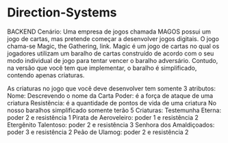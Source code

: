 # Direction-Systems
BACKEND
Cenário: Uma empresa de jogos chamada MAGOS possui um jogo de cartas, mas pretende começar a desenvolver jogos digitais. O jogo chama-se Magic, the Gathering, link. Magic é um jogo de cartas no qual os jogadores utilizam um baralho de cartas construído de acordo com o seu modo individual de jogo para tentar vencer o baralho adversário. Contudo, na versão que você tem que implementar, o baralho é simplificado, contendo apenas criaturas.

As criaturas no jogo que você deve desenvolver tem somente 3 atributos:
Nome: Descrevendo o nome da Carta
Poder: é a força de ataque de uma criatura
Resistência: é a quantidade de pontos de vida de uma criatura
No nosso baralhos simplificado somente terão 5 Criaturas:
Testemunha Eterna: poder 2 e resistência 1
Pirata de Aeroveleiro: poder 1 e resistência 2
Etergênito Talentoso: poder 2 e resistência 3
Senhora dos Amaldiçoados: poder 3 e resistência 2
Peão de Ulamog: poder 2 e resistência 2
